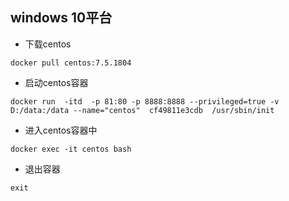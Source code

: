 ## windows 10平台

- 下载centos
```shell
docker pull centos:7.5.1804
```

- 启动centos容器
```shell
docker run  -itd  -p 81:80 -p 8888:8888 --privileged=true -v D:/data:/data --name="centos"  cf49811e3cdb  /usr/sbin/init
```

- 进入centos容器中
```shell
docker exec -it centos bash
```

- 退出容器
```shell
exit
```
